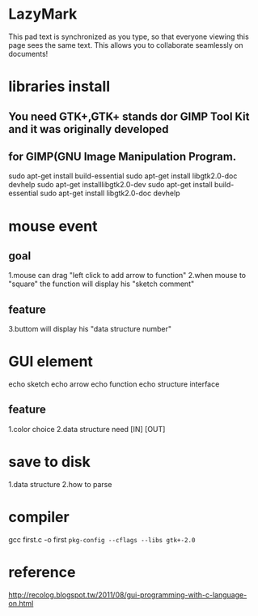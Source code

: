 # LazyMark
This pad text is synchronized as you type, so that everyone viewing this page sees the same text.  This allows you to collaborate seamlessly on documents!

# libraries install
## You need GTK+,GTK+ stands dor GIMP Tool Kit and it was originally developed
## for GIMP(GNU Image Manipulation Program.
sudo apt-get install build-essential
sudo apt-get install libgtk2.0-doc devhelp
sudo apt-get installlibgtk2.0-dev
sudo apt-get install build-essential
sudo apt-get install libgtk2.0-doc devhelp

# mouse event
## goal
1.mouse can drag "left click to add arrow to function"
2.when mouse to "square" the function will display his "sketch comment"
## feature
3.buttom will display his "data structure number"

# GUI element
echo sketch
echo arrow
echo function
echo structure interface
## feature
1.color choice
2.data structure need [IN] [OUT]

# save to disk
1.data structure
2.how to parse

# compiler
gcc first.c -o first `pkg-config --cflags --libs gtk+-2.0`

# reference
http://recolog.blogspot.tw/2011/08/gui-programming-with-c-language-on.html

